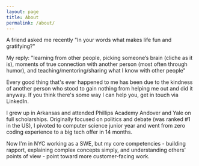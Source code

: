 ```yaml
---
layout: page
title: About
permalink: /about/
---
```


A friend asked me recently "In your words what makes life fun and gratifying?"

My reply: "learning from other people, picking someone’s brain (cliche as it is), moments of true connection with another person (most often through humor), and teaching/mentoring/sharing what I know with other people"

Every good thing that's ever happened to me has been due to the kindness of another person who stood to gain nothing from helping me out and did it anyway. If you think there's some way I can help you, get in touch via LinkedIn.

I grew up in Arkansas and attended Phillips Academy Andover and Yale on full scholarships. Originally focused on politics and debate (was ranked #1 in the US), I pivoted to computer science junior year and went from zero coding experience to a big tech offer in 14 months.

Now I'm in NYC working as a SWE, but my core competencies - building rapport, explaining complex concepts simply, and understanding others' points of view - point toward more customer-facing work.
